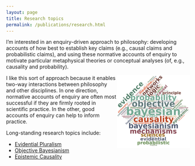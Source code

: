 ```yaml
---
layout: page
title: Research topics
permalink: /publications/research.html
---
```



I’m interested in an enquiry-driven approach to philosophy: developing accounts of how best to establish key claims (e.g., causal claims and probabilistic claims), and using these normative accounts of enquiry to motivate particular metaphysical theories or conceptual analyses (of, e.g., causality and probability).

<img align="right" width="200" src="images/wordcloud.png">I like this sort of approach because it enables two-way interactions between philosophy and other disciplines. In one direction, normative accounts of enquiry are often most successful if they are firmly rooted in scientific practice. In the other, good accounts of enquiry can help to inform practice.

Long-standing research topics include:
- [Evidential Pluralism][EP]
- [Objective Bayesianism][OB]
- [Epistemic Causality][EC] 

[EP]: /ep/
[OB]: /ob/
[EC]: /ec/

